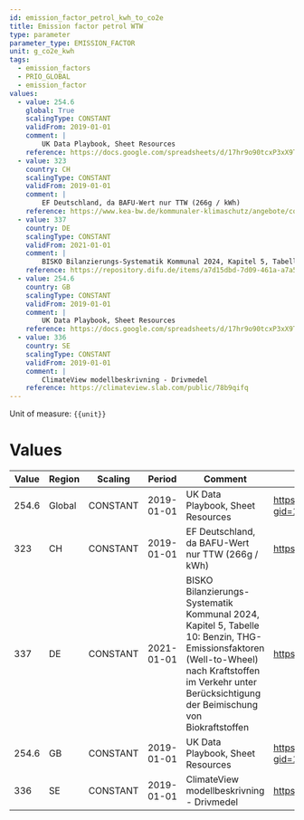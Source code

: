 ```yaml
---
id: emission_factor_petrol_kwh_to_co2e
title: Emission factor petrol WTW
type: parameter
parameter_type: EMISSION_FACTOR
unit: g_co2e_kwh
tags:
  - emission_factors
  - PRIO_GLOBAL
  - emission_factor
values:
  - value: 254.6
    global: True
    scalingType: CONSTANT
    validFrom: 2019-01-01
    comment: |
        UK Data Playbook, Sheet Resources
    reference: https://docs.google.com/spreadsheets/d/17hr9o90tcxP3xX9T000uWcXSrzm5b5D3UfPwcq7LzgA/edit?gid=1982830832#gid=1982830832
  - value: 323
    country: CH
    scalingType: CONSTANT
    validFrom: 2019-01-01
    comment: |
        EF Deutschland, da BAFU-Wert nur TTW (266g / kWh)
    reference: https://www.kea-bw.de/kommunaler-klimaschutz/angebote/co2-bilanzierung
  - value: 337
    country: DE
    scalingType: CONSTANT
    validFrom: 2021-01-01
    comment: |
        BISKO Bilanzierungs-Systematik Kommunal 2024, Kapitel 5, Tabelle 10: Benzin, THG-Emissionsfaktoren (Well-to-Wheel) nach Kraftstoffen im Verkehr unter Berücksichtigung der Beimischung von Biokraftstoffen
    reference: https://repository.difu.de/items/a7d15dbd-7d09-461a-a7a5-0be9f526facb
  - value: 254.6
    country: GB
    scalingType: CONSTANT
    validFrom: 2019-01-01
    comment: |
        UK Data Playbook, Sheet Resources
    reference: https://docs.google.com/spreadsheets/d/17hr9o90tcxP3xX9T000uWcXSrzm5b5D3UfPwcq7LzgA/edit?gid=1982830832#gid=1982830832
  - value: 336
    country: SE
    scalingType: CONSTANT
    validFrom: 2019-01-01
    comment: |
        ClimateView modellbeskrivning - Drivmedel
    reference: https://climateview.slab.com/public/78b9qifq
---
```



Unit of measure: `{{unit}}`


# Values


| Value | Region | Scaling | Period | Comment | Reference |
|-------|--------|---------|--------|---------|-----------|
| 254.6 | Global | CONSTANT | 2019-01-01 | UK Data Playbook, Sheet Resources | https://docs.google.com/spreadsheets/d/17hr9o90tcxP3xX9T000uWcXSrzm5b5D3UfPwcq7LzgA/edit?gid=1982830832#gid=1982830832 |
| 323 | CH | CONSTANT | 2019-01-01 | EF Deutschland, da BAFU-Wert nur TTW (266g / kWh) | https://www.kea-bw.de/kommunaler-klimaschutz/angebote/co2-bilanzierung |
| 337 | DE | CONSTANT | 2021-01-01 | BISKO Bilanzierungs-Systematik Kommunal 2024, Kapitel 5, Tabelle 10: Benzin, THG-Emissionsfaktoren (Well-to-Wheel) nach Kraftstoffen im Verkehr unter Berücksichtigung der Beimischung von Biokraftstoffen | https://repository.difu.de/items/a7d15dbd-7d09-461a-a7a5-0be9f526facb |
| 254.6 | GB | CONSTANT | 2019-01-01 | UK Data Playbook, Sheet Resources | https://docs.google.com/spreadsheets/d/17hr9o90tcxP3xX9T000uWcXSrzm5b5D3UfPwcq7LzgA/edit?gid=1982830832#gid=1982830832 |
| 336 | SE | CONSTANT | 2019-01-01 | ClimateView modellbeskrivning - Drivmedel | https://climateview.slab.com/public/78b9qifq |


